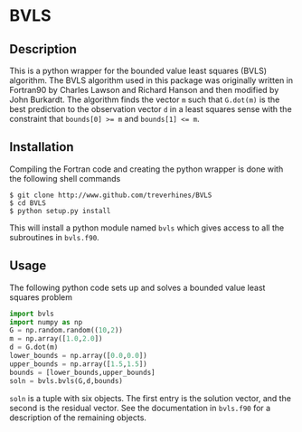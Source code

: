 # BVLS

## Description

This is a python wrapper for the bounded value least squares (BVLS) 
algorithm.  The BVLS algorithm used in this package was originally 
written in Fortran90 by Charles Lawson and Richard Hanson and then 
modified by John Burkardt.  The algorithm finds the vector `m` such 
that `G.dot(m)` is the best prediction to the observation vector `d` 
in a least squares sense with the constraint that `bounds[0] >= m` and 
`bounds[1] <= m`.

## Installation
Compiling the Fortran code and creating the python wrapper is done 
with the following shell commands
``` 
$ git clone http://www.github.com/treverhines/BVLS 
$ cd BVLS 
$ python setup.py install 
``` 
This will install a python module named `bvls` which gives access to 
all the subroutines in `bvls.f90`.

## Usage
The following python code sets up and solves a bounded value least 
squares problem
```python
import bvls
import numpy as np
G = np.random.random((10,2))
m = np.array([1.0,2.0])
d = G.dot(m)    
lower_bounds = np.array([0.0,0.0])
upper_bounds = np.array([1.5,1.5])
bounds = [lower_bounds,upper_bounds]
soln = bvls.bvls(G,d,bounds)
```
`soln` is a tuple with six objects. The first entry is the solution 
vector, and the second is the residual vector.  See the documentation 
in `bvls.f90` for a description of the remaining objects.
